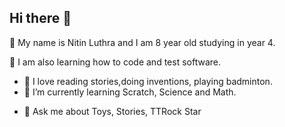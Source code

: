 ## Hi there 👋

🌱 My name is Nitin Luthra and I am 8 year old studying in year 4.

🌱 I am also learning how to code and test software.
<!--
**nitblitz/nitblitz** is a ✨ _special_ ✨ repository because its `README.md` (this file) appears on your GitHub profile.
-->

- 🔭 I love reading stories,doing inventions, playing badminton.
- 🌱 I’m currently learning Scratch, Science and Math.
<!-- 👯 I’m looking to collaborate on ...
- 🤔 I’m looking for help with ... -->
- 💬 Ask me about Toys, Stories, TTRock Star
<!-- ⚡ Fun fact: ...-->

